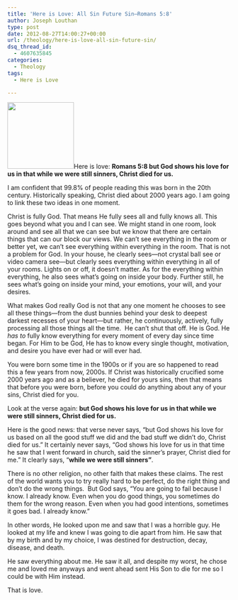 ```yaml
---
title: 'Here is Love: All Sin Future Sin—Romans 5:8'
author: Joseph Louthan
type: post
date: 2012-08-27T14:00:27+00:00
url: /theology/here-is-love-all-sin-future-sin/
dsq_thread_id:
  - 4607635845
categories:
  - Theology
tags:
  - Here is Love

---
```

[<img class="alignright size-thumbnail wp-image-508" title="dark-rooms" src="https://i0.wp.com/theologic.us/wp-content/uploads/2012/08/dark-rooms.jpg?resize=150%2C150" alt="" width="150" height="150" srcset="https://i0.wp.com/theologic.us/wp-content/uploads/2012/08/dark-rooms.jpg?resize=150%2C150 150w, https://i0.wp.com/theologic.us/wp-content/uploads/2012/08/dark-rooms.jpg?zoom=2&resize=150%2C150 300w, https://i0.wp.com/theologic.us/wp-content/uploads/2012/08/dark-rooms.jpg?zoom=3&resize=150%2C150 450w" sizes="(max-width: 150px) 100vw, 150px" data-recalc-dims="1" />][1]Here is love: **Romans 5:8 but God shows his love for us in that while we were still sinners, Christ died for us.**

I am confident that 99.8% of people reading this was born in the 20th century. Historically speaking, Christ died about 2000 years ago. I am going to link these two ideas in one moment.

Christ is fully God. That means He fully sees all and fully knows all. This goes beyond what you and I can see. We might stand in one room, look around and see all that we can see but we know that there are certain things that can our block our views. We can’t see everything in the room or better yet, we can’t see everything within everything in the room. That is not a problem for God. In your house, he clearly sees—not crystal ball see or video camera see—but clearly sees everything within everything in all of your rooms. Lights on or off, it doesn’t matter. As for the everything within everything, he also sees what’s going on inside your body. Further still, he sees what’s going on inside your mind, your emotions, your will, and your desires.

What makes God really God is not that any one moment he chooses to see all these things—from the dust bunnies behind your desk to deepest darkest recesses of your heart—but rather, he continuously, actively, fully processing all those things all the time.  He can’t shut that off. He is God. He _has to_ fully know everything for every moment of every day since time began. For Him to be God, He has to know every single thought, motivation, and desire you have ever had or will ever had.

You were born some time in the 1900s or if you are so happened to read this a few years from now, 2000s. If Christ was historically crucified some 2000 years ago and as a believer, he died for yours sins, then that means that before you were born, before you could do anything about any of your sins, Christ died for you.

Look at the verse again: **but God shows his love for us in that while we were still sinners, Christ died for us.**

Here is the good news: that verse never says, “but God shows his love for us based on all the good stuff we did and the bad stuff we didn’t do, Christ died for us.” It certainly never says, &#8220;God shows his love for us in that time he saw that I went forward in church, said the sinner&#8217;s prayer, Christ died for me.&#8221; It clearly says, &#8220;**while we were still sinners&#8221;**.

There is no other religion, no other faith that makes these claims. The rest of the world wants you to try really hard to be perfect, do the right thing and don&#8217;t do the wrong things.  But God says, “You are going to fail because I know. I already know. Even when you do good things, you sometimes do them for the wrong reason. Even when you had good intentions, sometimes it goes bad. I already know.”

In other words, He looked upon me and saw that I was a horrible guy. He looked at my life and knew I was going to die apart from him. He saw that by my birth and by my choice, I was destined for destruction, decay, disease, and death.

He saw everything about me. He saw it all, and despite my worst, he chose me and loved me anyways and went ahead sent His Son to die for me so I could be with Him instead.

That is love.

 [1]: https://i0.wp.com/theologic.us/wp-content/uploads/2012/08/dark-rooms.jpg